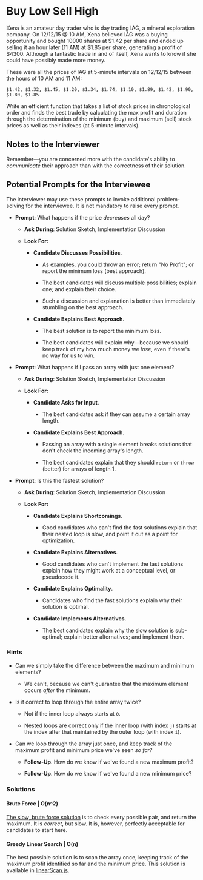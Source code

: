 # Buy Low Sell High

Xena is an amateur day trader who is day trading IAG, a mineral exploration company. On 12/12/15 @ 10 AM, Xena believed IAG was a buying opportunity and bought 10000 shares at $1.42 per share and ended up selling it an hour later (11 AM) at $1.85 per share, generating a profit of $4300. Although a fantastic trade in and of itself, Xena wants to know if she could have possibly made more money.

These were all the prices of IAG at 5-minute intervals on 12/12/15 between the hours of 10 AM and 11 AM:

`$1.42, $1.32, $1.45, $1.20, $1.34, $1.74, $1.10, $1.89, $1.42, $1.90, $1.80, $1.85`

Write an efficient function that takes a list of stock prices in chronological order and finds the best trade by calculating the max profit and duration through the determination of the minimum (buy) and maximum (sell) stock prices as well as their indexes (at 5-minute intervals).

## Notes to the Interviewer

Remember—you are concerned more with the candidate's ability to *communicate* their approach than with the correctness of their solution.

## Potential Prompts for the Interviewee

The interviewer may use these prompts to invoke additional problem-solving for the interviewee. It is not mandatory to raise every prompt.

* **Prompt**: What happens if the price _decreases_ all day?

  * **Ask During**: Solution Sketch, Implementation Discussion

  * **Look For:**

    * **Candidate Discusses Possibilities**.

      * As examples, you could throw an error; return "No Profit"; or report the minimum loss (best approach).

      * The best candidates will discuss multiple possibilities; explain one; and explain their choice.

      * Such a discussion and explanation is better than immediately stumbling on the best approach.

    * **Candidate Explains Best Approach**.

      * The best solution is to report the minimum loss.

      * The best candidates will explain why—because we should keep track of my how much money we _lose_, even if there's no way for us to _win_.

* **Prompt**: What happens if I pass an array with just one element?

  * **Ask During**: Solution Sketch, Implementation Discussion

  * **Look For:**

    * **Candidate Asks for Input**.

      * The best candidates ask if they can assume a certain array length.

    * **Candidate Explains Best Approach**.

      * Passing an array with a single element breaks solutions that don't check the incoming array's length.

      * The best candidates explain that they should `return` or `throw` (better) for arrays of length 1.

* **Prompt**: Is this the fastest solution?

  * **Ask During**: Solution Sketch, Implementation Discussion

  * **Look For:**

    * **Candidate Explains Shortcomings**.

      * Good candidates who can't find the fast solutions explain that their nested loop is slow, and point it out as a point for optimization.

    * **Candidate Explains Alternatives**.

      * Good candidates who can't implement the fast solutions explain how they might work at a conceptual level, or pseudocode it.

    * **Candidate Explains Optimality**.

      * Candidates who find the fast solutions explain why their solution is optimal.

    * **Candidate Implements Alternatives**.

      * The best candidates explain why the slow solution is sub-optimal; explain better alternatives; and implement them.

### Hints

* Can we simply take the difference between the maximum and minimum elements?

  * We can't, because we can't guarantee that the maximum element occurs _after_ the minimum.

* Is it correct to loop through the entire array twice?

  * Not if the inner loop always starts at `0`.

  * Nested loops are correct only if the inner loop (with index `j`) starts at the index after that maintained by the outer loop (with index `i`).

* Can we loop through the array just once, and keep track of the maximum profit and minimum price we've seen _so far_?

  * **Follow-Up**. How do we know if we've found a new maximum profit?

  * **Follow-Up**. How do we know if we've found a new minimum price?

### Solutions

#### Brute Force | O(n^2)

[The slow, brute force solution](Solved/bruteForce.js) is to check every possible pair, and return the maximum. It is _correct_, but slow. It is, however, perfectly acceptable for candidates to start here.

#### Greedy Linear Search | O(n)

The best possible solution is to scan the array once, keeping track of the maximum profit identified so far and the minimum price. This solution is available in [linearScan.js](Solved/linearScan.js).
